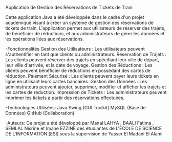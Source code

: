 Application de Gestion des Réservations de Tickets de Train

Cette application Java a été développée dans le cadre  d'un projet académique visant à créer un système de gestion des réservations de tickets de train. L'application permet aux utilisateurs de réserver des trajets, de bénéficier de réductions, et aux administrateurs de gérer les données et les opérations liées aux réservations.

-Fonctionnalités
Gestion des Utilisateurs : Les utilisateurs peuvent s'authentifier en tant que clients ou administrateurs.
Réservation de Trajets : Les clients peuvent réserver des trajets en spécifiant leur ville de départ, leur ville d'arrivée, et la date de voyage.
Gestion des Réductions : Les clients peuvent bénéficier de réductions en possédant des cartes de réduction.
Paiement Sécurisé : Les clients peuvent payer leurs tickets en ligne en utilisant leurs cartes bancaires.
Gestion des Données : Les administrateurs peuvent ajouter, supprimer, modifier et afficher les trajets et les cartes de réduction.
Impression de Tickets : Les administrateurs peuvent imprimer les tickets à partir des réservations effectuées.

-Technologies Utilisées:
Java
Swing (GUI Toolkit)
MySQL (Base de Données)
GitHub (Collaboration)

-Auteurs:
Ce projet a été développé par Manal LAHYA , BAALI Fatima , SEMLAL Nisrine et Imane EZZINE des étudiantes de L'ECOLE DE SCIENCE DE L'INFORMATION [ESI]
sous la supervision de Yasser El Madani El Alami 
